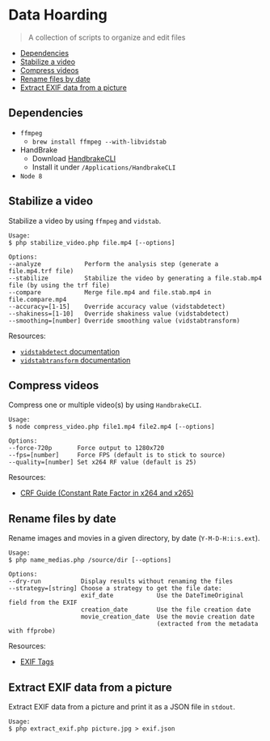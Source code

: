 # Data Hoarding

> A collection of scripts to organize and edit files

* [Dependencies](#dependencies)
* [Stabilize a video](#stabilize-a-video)
* [Compress videos](#compress-videos)
* [Rename files by date](#rename-files-by-date)
* [Extract EXIF data from a picture](#extract-exif-data-from-a-picture)

## Dependencies

* `ffmpeg`
  * `brew install ffmpeg --with-libvidstab`
* HandBrake
  * Download [HandbrakeCLI](https://handbrake.fr)
  * Install it under `/Applications/HandbrakeCLI`
* `Node 8`

## Stabilize a video

Stabilize a video by using `ffmpeg` and `vidstab`.

```shell
Usage:
$ php stabilize_video.php file.mp4 [--options]

Options:
--analyze            Perform the analysis step (generate a file.mp4.trf file)
--stabilize          Stabilize the video by generating a file.stab.mp4 file (by using the trf file)
--compare            Merge file.mp4 and file.stab.mp4 in file.compare.mp4
--accuracy=[1-15]    Override accuracy value (vidstabdetect)
--shakiness=[1-10]   Override shakiness value (vidstabdetect)
--smoothing=[number] Override smoothing value (vidstabtransform)
```

Resources:

* [`vidstabdetect` documentation](https://ffmpeg.org/ffmpeg-filters.html#toc-vidstabdetect-1)
* [`vidstabtransform` documentation](https://ffmpeg.org/ffmpeg-filters.html#toc-vidstabtransform-1)

## Compress videos

Compress one or multiple video(s) by using `HandbrakeCLI`.

```shell
Usage:
$ node compress_video.php file1.mp4 file2.mp4 [--options]

Options:
--force-720p       Force output to 1280x720
--fps=[number]     Force FPS (default is to stick to source)
--quality=[number] Set x264 RF value (default is 25)
```

Resources:

* [CRF Guide (Constant Rate Factor in x264 and x265)](http://slhck.info/video/2017/02/24/crf-guide.html)

## Rename files by date

Rename images and movies in a given directory, by date (`Y-M-D-H:i:s.ext`).

```shell
Usage:
$ php name_medias.php /source/dir [--options]

Options:
--dry-run           Display results without renaming the files
--strategy=[string] Choose a strategy to get the file date:
                    exif_date            Use the DateTimeOriginal field from the EXIF
                    creation_date        Use the file creation date
                    movie_creation_date  Use the movie creation date
                                         (extracted from the metadata with ffprobe)
```

Resources:

* [EXIF Tags](https://sno.phy.queensu.ca/~phil/exiftool/TagNames/EXIF.html)

## Extract EXIF data from a picture

Extract EXIF data from a picture and print it as a JSON file in `stdout`.

```
Usage:
$ php extract_exif.php picture.jpg > exif.json
```
